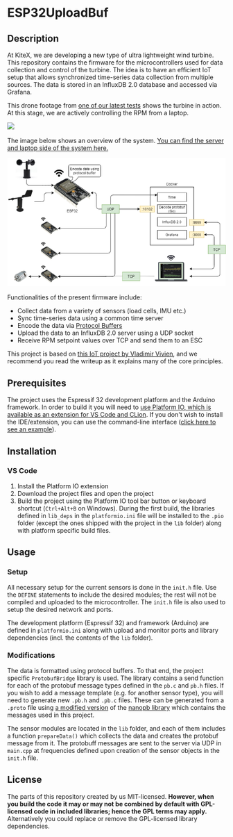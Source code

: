 # ESP32UploadBuf
## Description
At KiteX, we are developing a new type of ultra lightweight wind turbine. This repository contains the firmware for the microcontrollers used for data collection and control of the turbine. The idea is to have an efficient IoT setup that allows synchronized time-series data collection from multiple sources. The data is stored in an InfluxDB 2.0 database and accessed via Grafana.

This drone footage from [one of our latest tests](https://www.linkedin.com/feed/update/urn:li:activity:6676809609837121536) shows the turbine in action. At this stage, we are actively controlling the RPM from a laptop.

![](https://github.com/kitextech/ESP32UploadBuf/blob/readme/kitex-twt.gif?raw=true)

The image below shows an overview of the system. [You can find the server and laptop side of the system here.](https://github.com/kitextech/openTWTLogging)

![](https://github.com/kitextech/ESP32UploadBuf/blob/readme/esp32uploadbuf.png)

Functionalities of the present firmware include:
* Collect data from a variety of sensors (load cells, IMU etc.)
* Sync time-series data using a common time server
* Encode the data via [Protocol Buffers](https://developers.google.com/protocol-buffers)
* Upload the data to an InfluxDB 2.0 server using a UDP socket
* Receive RPM setpoint values over TCP and send them to an ESC

This project is based on [this IoT project by Vladimir Vivien](https://medium.com/grpc/efficient-iot-with-the-esp8266-protocol-buffers-grafana-go-and-kubernetes-a2ae214dbd29), and we recommend you read the writeup as it explains many of the core principles.

## Prerequisites
The project uses the Espressif 32 development platform and the Arduino framework. In order to build it you will need to [use Platform IO, which is available as an extension for VS Code and CLion](https://docs.platformio.org/en/latest/integration/ide/pioide.html). If you don't wish to install the IDE/extension, you can use the command-line interface ([click here to see an example](https://github.com/platformio/platform-espressif32/blob/master/examples/arduino-blink/README.rst)).

## Installation
### VS Code
1. Install the Platform IO extension
2. Download the project files and open the project
3. Build the project using the Platform IO tool bar button or keyboard shortcut (`Ctrl+Alt+B` on Windows). During the first build, the libraries defined in `lib_deps` in the `platformio.ini` file will be installed to the `.pio` folder (except the ones shipped with the project in the `lib` folder) along with platform specific build files.

## Usage
### Setup
All necessary setup for the current sensors is done in the `init.h` file. Use the `DEFINE` statements to include the desired modules; the rest will not be compiled and uploaded to the microcontroller. The `init.h` file is also used to setup the desired network and ports.

The development platform (Espressif 32) and framework (Arduino) are defined in `platformio.ini` along with upload and monitor ports and library dependencies (incl. the contents of the `lib` folder).

### Modifications
The data is formatted using protocol buffers. To that end, the project specific `ProtobufBridge` library is used. The library contains a send function for each of the protobuf message types defined in the `pb.c` and `pb.h` files. If you wish to add a message template  (e.g. for another sensor type), you will need to generate new `.pb.h` and `.pb.c` files. These can be generated from a `.proto` file using [a modified version](https://github.com/kitextech/ESPNanopb) of the [nanopb library](https://github.com/nanopb/nanopb)  which contains the messages used in this project.

The sensor modules are located in the `lib` folder, and each of them includes a function `prepareData()` which collects the data and creates the protobuf message from it. The protobuff messages are sent to the server via UDP in `main.cpp` at frequencies defined upon creation of the sensor objects in the `init.h` file.

## License
The parts of this repository created by us MIT-licensed. **However, when you build the code it may or may not be combined by default with GPL-licensed code in included libraries; hence the GPL terms may apply.** Alternatively you could replace or remove the GPL-licensed library dependencies.
